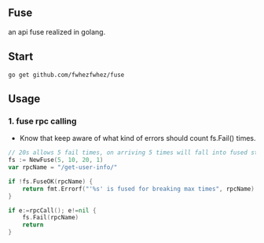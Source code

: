 ## Fuse
an api fuse realized in golang.

## Start
`go get github.com/fwhezfwhez/fuse`


## Usage
### 1. fuse rpc calling

- Know that keep aware of what kind of errors should count fs.Fail() times.
```go
// 20s allows 5 fail times, on arriving 5 times will fall into fused state for 10s.
fs := NewFuse(5, 10, 20, 1)
var rpcName = "/get-user-info/"

if !fs.FuseOK(rpcName) {
    return fmt.Errorf("'%s' is fused for breaking max times", rpcName)
}

if e:=rpcCall(); e!=nil {
    fs.Fail(rpcName)
    return
}

```
